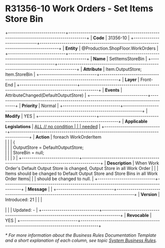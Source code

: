 ﻿---
erp.type: front-end-business-rule
erp.entity: Production.ShopFloor.WorkOrders
---

# R31356-10 Work Orders - Set Items Store Bin
+-----------------------------+---------------------------------------------------------------------------------------+
| **Code**                    | 31356-10                                                                              |
+-----------------------------+---------------------------------------------------------------------------------------+
| **Entity**                  | @Production.ShopFloor.WorkOrders                                                      |
+-----------------------------+---------------------------------------------------------------------------------------+
| **Name**                    | SetItemsStoreBin                                                                      |
+-----------------------------+---------------------------------------------------------------------------------------+
| **Attribute**               | Item.OutputStore; Item.StoreBin                                                       |
+-----------------------------+---------------------------------------------------------------------------------------+
| **Layer**                   | Front-End                                                                             |
+-----------------------------+---------------------------------------------------------------------------------------+
| **Events**                  | AttributeChanged(DefaultOutputStore)                                                  |
+-----------------------------+---------------------------------------------------------------------------------------+
| **Priority**                | Normal                                                                                |
+-----------------------------+---------------------------------------------------------------------------------------+
| **Modify**                  | YES                                                                                   |
+-----------------------------+---------------------------------------------------------------------------------------+
| **Applicable Legislations** | [ALL // no condition                                                                  |
|                             | needed](xref:applicable-legislations)                                                 |
+-----------------------------+---------------------------------------------------------------------------------------+
| **Action**                  | foreach WorkOrderItem<br>                                                             |
|                             | {<br>                                                                                 |
|                             | OutputStore = DefaultOutputStore;<br>                                                 |
|                             | StoreBin = null;<br>                                                                  |
|                             | }                                                                                     |
+-----------------------------+---------------------------------------------------------------------------------------+
| **Description**             | When Work Order's Default Output Store is changed, Output Store in all Work Order     |
|                             | Items should be changed to Default Output Store and Store Bins in all Work Order Items|
|                             | should be changed to null.                                                            |
+-----------------------------+---------------------------------------------------------------------------------------+
| **Message**                 |                                                                                       |
+-----------------------------+---------------------------------------------------------------------------------------+
| **Version**                 | Introduced: 21                                                                        |
|                             | <br/><br/>                                                                            |
|                             | Updated: -                                                                            |
+-----------------------------+---------------------------------------------------------------------------------------+
| **Revocable**               | YES                                                                                   |
+-----------------------------+---------------------------------------------------------------------------------------+

*\* For more information about the Business Rules Documentation Template and a short explanation of each column, see
topic [System Business Rules](../templates/template-description-system-business-rules.md).*

